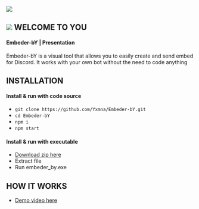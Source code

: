 ![](https://media.discordapp.net/attachments/651877464234131476/652302416053534730/background_transparent.png?width=1040&height=416)

## ![](https://media.discordapp.net/attachments/651877464234131476/651877501961895956/icon.png?width=20&height=20) WELCOME TO YOU

#### Embeder-bY | Presentation

Embeder-bY is a visual tool that allows you to easily create and send embed for Discord.
It works with your own bot without the need to code anything

 ## INSTALLATION

#### Install & run with code source

- `git clone https://github.com/Yxmna/Embeder-bY.git`
- `cd Embeder-bY`
- `npm i`
- `npm start`

#### Install & run with executable

- [Download zip here](https://yxmna.github.io/softwares/Embeder_bY-win32-x64.zip)
- Extract file
- Run embeder_by.exe

 ## HOW IT WORKS

 - [Demo video here](https://youtu.be/iiHpM6wg8Do)

